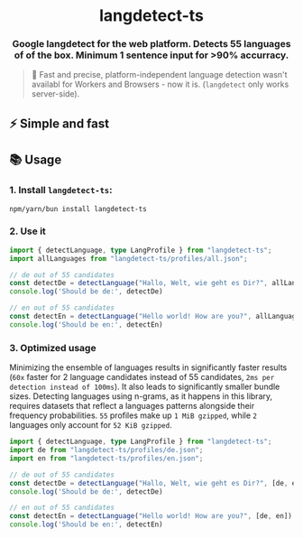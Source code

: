 <span align="center">

  # langdetect-ts

  ### Google langdetect for the web platform. Detects 55 languages of of the box. Minimum 1 sentence input for >90% accurracy.

</span>

> 🔬 Fast and precise, platform-independent language detection wasn't availabl for Workers and Browsers - now it is. (`langdetect` only works server-side). 

## ⚡ Simple and fast

## 📚 Usage

### 1. Install `langdetect-ts`:

`npm/yarn/bun install langdetect-ts`

### 2. Use it

```ts
import { detectLanguage, type LangProfile } from "langdetect-ts";
import allLanguages from "langdetect-ts/profiles/all.json";

// de out of 55 candidates
const detectDe = detectLanguage("Hallo, Welt, wie geht es Dir?", allLanguages)
console.log('Should be de:', detectDe)

// en out of 55 candidates
const detectEn = detectLanguage("Hello world! How are you?", allLanguages)
console.log('Should be en:', detectEn)
```

### 3. Optimized usage

Minimizing the ensemble of languages results in significantly faster results (`60x` faster for 2 language candidates instead of 55 candidates, `2ms per detection instead of 100ms`). It also leads to significantly smaller bundle sizes. Detecting languages using n-grams, as it happens in this library, requires datasets that reflect a languages patterns alongside their frequency probabilities. `55` profiles make up `1 MiB gzipped`, while `2` languages only account for `52 KiB gzipped`.

```ts
import { detectLanguage, type LangProfile } from "langdetect-ts";
import de from "langdetect-ts/profiles/de.json";
import en from "langdetect-ts/profiles/en.json";

// de out of 55 candidates
const detectDe = detectLanguage("Hallo, Welt, wie geht es Dir?", [de, en])
console.log('Should be de:', detectDe)

// en out of 55 candidates
const detectEn = detectLanguage("Hello world! How are you?", [de, en])
console.log('Should be en:', detectEn)
```